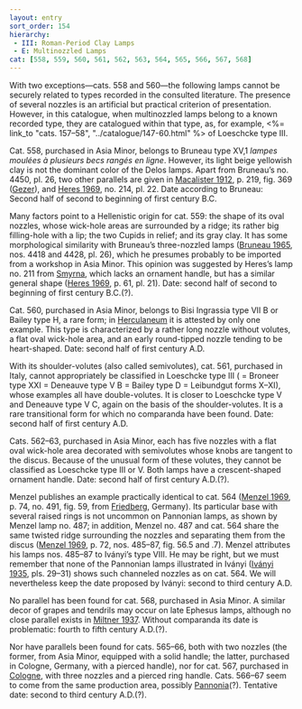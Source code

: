 ```yaml
---
layout: entry
sort_order: 154
hierarchy:
 - III: Roman-Period Clay Lamps
 - E: Multinozzled Lamps
cat: [558, 559, 560, 561, 562, 563, 564, 565, 566, 567, 568]
---
```


With two exceptions—cats. 558 and 560—the following lamps cannot be securely related to types recorded in the consulted literature. The presence of several nozzles is an artificial but practical criterion of presentation. However, in this catalogue, when multinozzled lamps belong to a known recorded type, they are catalogued within that type, as, for example, <%= link_to "cats. 157–58", "../catalogue/147-60.html" %> of Loeschcke type III.

Cat. 558, purchased in Asia Minor, belongs to Bruneau type XV,1 *lampes moulées à plusieurs becs rangés en ligne*. However, its light beige yellowish clay is not the dominant color of the Delos lamps. Apart from Bruneau’s no. 4450, pl. 26, two other parallels are given in <a href='../../bibliography/#macalister-1912'>Macalister 1912</a>, p. 219, fig. 369 (<a href='../../map/#loc_687904'>Gezer</a>), and <a href='../../bibliography/#heres-1969'>Heres 1969</a>, no. 214, pl. 22. Date according to Bruneau: Second half of second to beginning of first century B.C.

Many factors point to a Hellenistic origin for cat. 559: the shape of its oval nozzles, whose wick-hole areas are surrounded by a ridge; its rather big filling-hole with a lip; the two Cupids in relief; and its gray clay. It has some morphological similarity with Bruneau’s three-nozzled lamps (<a href='../../bibliography/#bruneau-1965'>Bruneau 1965</a>, nos. 4418 and 4428, pl. 26), which he presumes probably to be imported from a workshop in Asia Minor. This opinion was suggested by Heres’s lamp no. 211 from <a href='../../map/#loc_550771'>Smyrna</a>, which lacks an ornament handle, but has a similar general shape (<a href='../../bibliography/#heres-1969'>Heres 1969</a>, p. 61, pl. 21). Date: second half of second to beginning of first century B.C.(?).

Cat. 560, purchased in Asia Minor, belongs to Bisi Ingrassia type VII B or Bailey type H, a rare form; in <a href='../../map/#loc_432873'>Herculaneum</a> it is attested by only one example. This type is characterized by a rather long nozzle without volutes, a flat oval wick-hole area, and an early round-tipped nozzle tending to be heart-shaped. Date: second half of first century A.D.

With its shoulder-volutes (also called semivolutes), cat. 561, purchased in Italy, cannot appropriately be classified in Loeschcke type III ( = Broneer type XXI = Deneauve type V B = Bailey type D = Leibundgut forms X–XI), whose examples all have double-volutes. It is closer to Loeschcke type V and Deneauve type V C, again on the basis of the shoulder-volutes. It is a rare transitional form for which no comparanda have been found. Date: second half of first century A.D.

Cats. 562–63, purchased in Asia Minor, each has five nozzles with a flat oval wick-hole area decorated with semivolutes whose knobs are tangent to the discus. Because of the unusual form of these volutes, they cannot be classified as Loeschcke type III or V. Both lamps have a crescent-shaped ornament handle. Date: second half of first century A.D.(?).

Menzel publishes an example practically identical to cat. 564 (<a href='../../bibliography/#menzel-1969'>Menzel 1969</a>, p. 74, no. 491, fig. 59, from <a href='../../map/#loc_118681'>Friedberg</a>, Germany). Its particular base with several raised rings is not uncommon on Pannonian lamps, as shown by Menzel lamp no. 487; in addition, Menzel no. 487 and cat. 564 share the same twisted ridge surrounding the nozzles and separating them from the discus (<a href='../../bibliography/#menzel-1969'>Menzel 1969</a>, p. 72, nos. 485–87, fig. 56.5 and .7). Menzel attributes his lamps nos. 485–87 to Iványi’s type VIII. He may be right, but we must remember that none of the Pannonian lamps illustrated in Iványi (<a href='../../bibliography/#ivanyi-1935'>Iványi 1935</a>, pls. 29–31) shows such channeled nozzles as on cat. 564. We will nevertheless keep the date proposed by Iványi: second to third century A.D.

No parallel has been found for cat. 568, purchased in Asia Minor. A similar decor of grapes and tendrils may occur on late Ephesus lamps, although no close parallel exists in <a href='../../bibliography/#miltner-1937'>Miltner 1937</a>. Without comparanda its date is problematic: fourth to fifth century A.D.(?).

Nor have parallels been found for cats. 565–66, both with two nozzles (the former, from Asia Minor, equipped with a solid handle; the latter, purchased in Cologne, Germany, with a pierced handle), nor for cat. 567, purchased in <a href='../../map/#loc_108751'>Cologne</a>, with three nozzles and a pierced ring handle. Cats. 566–67 seem to come from the same production area, possibly <a href='../../map/#loc_197425'>Pannonia</a>(?). Tentative date: second to third century A.D.(?).

